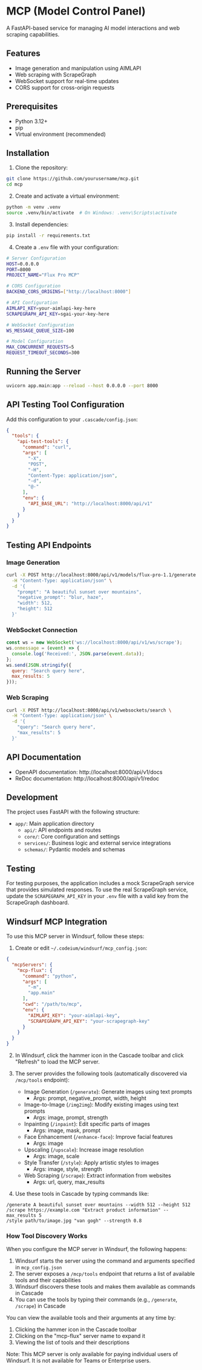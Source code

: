 # MCP (Model Control Panel)

A FastAPI-based service for managing AI model interactions and web scraping capabilities.

## Features

- Image generation and manipulation using AIMLAPI
- Web scraping with ScrapeGraph
- WebSocket support for real-time updates
- CORS support for cross-origin requests

## Prerequisites

- Python 3.12+
- pip
- Virtual environment (recommended)

## Installation

1. Clone the repository:
```bash
git clone https://github.com/yourusername/mcp.git
cd mcp
```

2. Create and activate a virtual environment:
```bash
python -m venv .venv
source .venv/bin/activate  # On Windows: .venv\Scripts\activate
```

3. Install dependencies:
```bash
pip install -r requirements.txt
```

4. Create a `.env` file with your configuration:
```bash
# Server Configuration
HOST=0.0.0.0
PORT=8000
PROJECT_NAME="Flux Pro MCP"

# CORS Configuration
BACKEND_CORS_ORIGINS=["http://localhost:8000"]

# API Configuration
AIMLAPI_KEY=your-aimlapi-key-here
SCRAPEGRAPH_API_KEY=sgai-your-key-here

# WebSocket Configuration
WS_MESSAGE_QUEUE_SIZE=100

# Model Configuration
MAX_CONCURRENT_REQUESTS=5
REQUEST_TIMEOUT_SECONDS=300
```

## Running the Server

```bash
uvicorn app.main:app --reload --host 0.0.0.0 --port 8000
```

## API Testing Tool Configuration

Add this configuration to your `.cascade/config.json`:

```json
{
  "tools": {
    "api-test-tools": {
      "command": "curl",
      "args": [
        "-X",
        "POST",
        "-H",
        "Content-Type: application/json",
        "-d",
        "@-"
      ],
      "env": {
        "API_BASE_URL": "http://localhost:8000/api/v1"
      }
    }
  }
}
```

## Testing API Endpoints

### Image Generation
```bash
curl -X POST http://localhost:8000/api/v1/models/flux-pro-1.1/generate \
  -H "Content-Type: application/json" \
  -d '{
    "prompt": "A beautiful sunset over mountains",
    "negative_prompt": "blur, haze",
    "width": 512,
    "height": 512
  }'
```

### WebSocket Connection
```javascript
const ws = new WebSocket('ws://localhost:8000/api/v1/ws/scrape');
ws.onmessage = (event) => {
  console.log('Received:', JSON.parse(event.data));
};
ws.send(JSON.stringify({
  query: "Search query here",
  max_results: 5
}));
```

### Web Scraping
```bash
curl -X POST http://localhost:8000/api/v1/websockets/search \
  -H "Content-Type: application/json" \
  -d '{
    "query": "Search query here",
    "max_results": 5
  }'
```

## API Documentation

- OpenAPI documentation: http://localhost:8000/api/v1/docs
- ReDoc documentation: http://localhost:8000/api/v1/redoc

## Development

The project uses FastAPI with the following structure:
- `app/`: Main application directory
  - `api/`: API endpoints and routes
  - `core/`: Core configuration and settings
  - `services/`: Business logic and external service integrations
  - `schemas/`: Pydantic models and schemas

## Testing

For testing purposes, the application includes a mock ScrapeGraph service that provides simulated responses. To use the real ScrapeGraph service, update the `SCRAPEGRAPH_API_KEY` in your `.env` file with a valid key from the ScrapeGraph dashboard.

## Windsurf MCP Integration

To use this MCP server in Windsurf, follow these steps:

1. Create or edit `~/.codeium/windsurf/mcp_config.json`:
```json
{
  "mcpServers": {
    "mcp-flux": {
      "command": "python",
      "args": [
        "-m",
        "app.main"
      ],
      "cwd": "/path/to/mcp",
      "env": {
        "AIMLAPI_KEY": "your-aimlapi-key",
        "SCRAPEGRAPH_API_KEY": "your-scrapegraph-key"
      }
    }
  }
}
```

2. In Windsurf, click the hammer icon in the Cascade toolbar and click "Refresh" to load the MCP server.

3. The server provides the following tools (automatically discovered via `/mcp/tools` endpoint):
   - Image Generation (`/generate`): Generate images using text prompts
     - Args: prompt, negative_prompt, width, height
   - Image-to-Image (`/img2img`): Modify existing images using text prompts
     - Args: image, prompt, strength
   - Inpainting (`/inpaint`): Edit specific parts of images
     - Args: image, mask, prompt
   - Face Enhancement (`/enhance-face`): Improve facial features
     - Args: image
   - Upscaling (`/upscale`): Increase image resolution
     - Args: image, scale
   - Style Transfer (`/style`): Apply artistic styles to images
     - Args: image, style, strength
   - Web Scraping (`/scrape`): Extract information from websites
     - Args: url, query, max_results

4. Use these tools in Cascade by typing commands like:
```
/generate A beautiful sunset over mountains --width 512 --height 512
/scrape https://example.com "Extract product information" --max_results 5
/style path/to/image.jpg "van gogh" --strength 0.8
```

### How Tool Discovery Works

When you configure the MCP server in Windsurf, the following happens:

1. Windsurf starts the server using the command and arguments specified in `mcp_config.json`
2. The server exposes a `/mcp/tools` endpoint that returns a list of available tools and their capabilities
3. Windsurf discovers these tools and makes them available as commands in Cascade
4. You can use the tools by typing their commands (e.g., `/generate`, `/scrape`) in Cascade

You can view the available tools and their arguments at any time by:
1. Clicking the hammer icon in the Cascade toolbar
2. Clicking on the "mcp-flux" server name to expand it
3. Viewing the list of tools and their descriptions

Note: This MCP server is only available for paying individual users of Windsurf. It is not available for Teams or Enterprise users.
